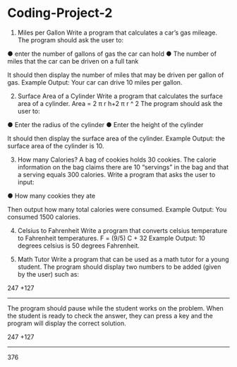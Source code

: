 # Coding-Project-2

1. Miles per Gallon
Write a program that calculates a car’s gas mileage. The program should ask the user
to:

● enter the number of gallons of gas the car can hold
● The number of miles that the car can be driven on a full tank

It should then display the number of miles that may be driven per gallon of gas.
Example Output: Your car can drive 10 miles per gallon.

2. Surface Area of a Cylinder
Write a program that calculates the surface area of a cylinder.
Area = 2 π r h+2 π r ^ 2
The program should ask the user to:

● Enter the radius of the cylinder
● Enter the height of the cylinder

It should then display the surface area of the cylinder.
Example Output: the surface area of the cylinder is 10.

3. How many Calories?
A bag of cookies holds 30 cookies. The calorie information on the bag claims there are
10 “servings” in the bag and that a serving equals 300 calories. Write a program that
asks the user to input:

● How many cookies they ate

Then output how many total calories were consumed.
Example Output: You consumed 1500 calories.

4. Celsius to Fahrenheit
Write a program that converts celsius temperature to Fahrenheit temperatures.
F = (9/5) C + 32
Example Output: 10 degrees celsius is 50 degrees Fahrenheit.

5. Math Tutor
Write a program that can be used as a math tutor for a young student. The program
should display two numbers to be added (given by the user) such as:

247
+127
____

The program should pause while the student works on the problem. When the student is
ready to check the answer, they can press a key and the program will display the
correct solution.

247
+127
____
376
